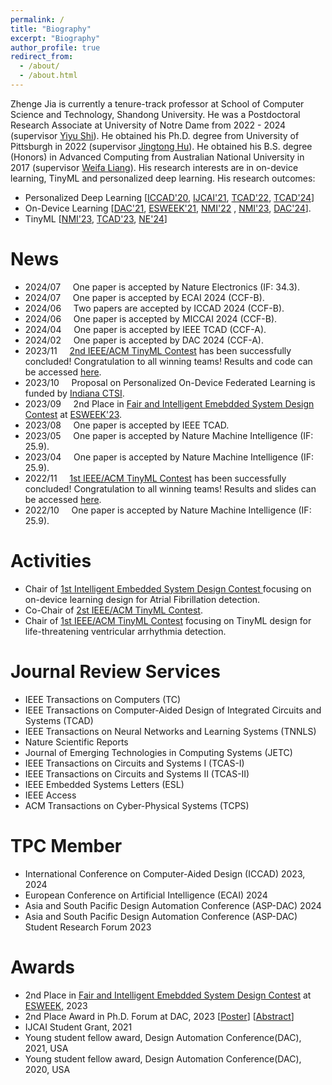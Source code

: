 ```yaml
---
permalink: /
title: "Biography"
excerpt: "Biography"
author_profile: true
redirect_from: 
  - /about/
  - /about.html
---
```

Zhenge Jia is currently a tenure-track professor at School of Computer Science and Technology, Shandong University.
He was a Postdoctoral Research Associate at University of Notre Dame from 2022 - 2024 (supervisor [Yiyu Shi](https://www3.nd.edu/~scl/index.html)). 
He obtained his Ph.D. degree from University of Pittsburgh in 2022 (supervisor [Jingtong Hu](https://sites.pitt.edu/~jthu/index.html)). 
He obtained his B.S. degree (Honors) in Advanced Computing from Australian National University in 2017 (supervisor [Weifa Liang](https://www.cs.cityu.edu.hk/~weliang/)). 
His research interests are in on-device learning, TinyML and personalized deep learning.
His research outcomes:
* Personalized Deep Learning [[ICCAD'20](https://dl.acm.org/doi/abs/10.1145/3400302.3415774?casa_token=tqZyGxa0C34AAAAA:gulGfir-bcDA-Y5VLTB6Dofwk20T4rGazQjxrxcH10hyNhrpHaW5vocT9eviqRBDMvYE_553wDGq7ao), [IJCAI'21](https://www.ijcai.org/proceedings/2021/0359.pdf), [TCAD'22](https://ieeexplore.ieee.org/document/9743335), [TCAD'24](https://ieeexplore.ieee.org/document/10499975)]
* On-Device Learning [[DAC'21](https://ieeexplore.ieee.org/document/9586123/metrics#metrics), [ESWEEK'21](https://dl.acm.org/doi/10.1145/3476987), [NMI'22](https://www.nature.com/articles/s42256-022-00567-4) , [NMI'23](https://www.nature.com/articles/s42256-023-00670-0),  [DAC'24](https://arxiv.org/abs/2311.12275)].
* TinyML [[NMI'23](https://www.nature.com/articles/s42256-023-00659-9), [TCAD'23](https://ieeexplore.ieee.org/document/10233940), [NE'24](https://www.nature.com/articles/s41928-024-01213-0)]


# News
* 2024/07 &nbsp; &nbsp;    One paper is accepted by Nature Electronics (IF: 34.3).
* 2024/07 &nbsp; &nbsp;    One paper is accepted by ECAI 2024 (CCF-B).
* 2024/06 &nbsp; &nbsp;    Two papers are accepted by ICCAD 2024 (CCF-B).
* 2024/06 &nbsp; &nbsp;    One paper is accepted by MICCAI 2024 (CCF-B).
* 2024/04 &nbsp; &nbsp;    One paper is accepted by IEEE TCAD (CCF-A).
* 2024/02 &nbsp; &nbsp;    One paper is accepted by DAC 2024 (CCF-A).
* 2023/11 &nbsp; &nbsp;    [2nd IEEE/ACM TinyML Contest](https://tinymlcontest.github.io/TinyML-Design-Contest-2023/) has been successfully concluded! Congratulation to all winning teams! Results and code can be accessed [here](https://tinymlcontest.github.io/TinyML-Design-Contest-2023/Winners.html).
* 2023/10 &nbsp; &nbsp;    Proposal on Personalized On-Device Federated Learning is funded by [Indiana CTSI](https://indianactsi.org/).
* 2023/09 &nbsp; &nbsp;    2nd Place in [Fair and Intelligent Emebdded System Design Contest](https://esfair2023.github.io/ESFair/) at [ESWEEK'23](https://esweek.org/tiny-and-fair-ml-design/). 
* 2023/08 &nbsp; &nbsp;    One paper is accepted by IEEE TCAD.
* 2023/05 &nbsp; &nbsp;    One paper is accepted by Nature Machine Intelligence (IF: 25.9).
* 2023/04 &nbsp; &nbsp;    One paper is accepted by Nature Machine Intelligence (IF: 25.9).
* 2022/11 &nbsp; &nbsp;    [1st IEEE/ACM TinyML Contest](https://tinymlcontest.github.io/TinyML-Design-Contest/) has been successfully concluded! Congratulation to all winning teams! Results and slides can be accessed [here](https://tinymlcontest.github.io/TinyML-Design-Contest/Winners.html).
* 2022/10 &nbsp; &nbsp;    One paper is accepted by Nature Machine Intelligence (IF: 25.9).

[//]: # (* 2022/08 &nbsp; &nbsp;    Join [Sustainable Computing Laboratory &#40;SCL&#41;]&#40;https://www3.nd.edu/~scl/index.html&#41; at University of Notre Dame.)

[//]: # (* 2022/08 &nbsp; &nbsp;    Obtain Ph.D. degree from University of Pittsburgh.)

[//]: # (* 2022/07 &nbsp; &nbsp;    Launch [1st IEEE/ACM TinyML Contest]&#40;https://tinymlcontest.github.io/TinyML-Design-Contest/&#41;.)


# Activities
* Chair of [1st Intelligent Embedded System Design Contest ](https://iesdcontest.github.io/iesd-2024/) focusing on on-device learning design for Atrial Fibrillation detection. 
* Co-Chair of [2st IEEE/ACM TinyML Contest](https://tinymlcontest.github.io/TinyML-Design-Contest-2023/index.html). 
* Chair of [1st IEEE/ACM TinyML Contest](https://tinymlcontest.github.io/TinyML-Design-Contest/) focusing on TinyML design for life-threatening ventricular arrhythmia detection. 

# Journal Review Services
* IEEE Transactions on Computers (TC)
* IEEE Transactions on Computer-Aided Design of Integrated Circuits and Systems (TCAD)
* IEEE Transactions on Neural Networks and Learning Systems (TNNLS)
* Nature Scientific Reports
* Journal of Emerging Technologies in Computing Systems (JETC)
* IEEE Transactions on Circuits and Systems I (TCAS-I)
* IEEE Transactions on Circuits and Systems II (TCAS-II)
* IEEE Embedded Systems Letters (ESL)
* IEEE Access
* ACM Transactions on Cyber-Physical Systems (TCPS)

# TPC Member
* International Conference on Computer-Aided Design (ICCAD) 2023, 2024
* European Conference on Artificial Intelligence (ECAI) 2024
* Asia and South Pacific Design Automation Conference (ASP-DAC) 2024
* Asia and South Pacific Design Automation Conference (ASP-DAC) Student Research Forum 2023

# Awards
* 2nd Place in [Fair and Intelligent Emebdded System Design Contest](https://esfair2023.github.io/ESFair/) at [ESWEEK](https://esweek.org/tiny-and-fair-ml-design/), 2023 
* 2nd Place Award in Ph.D. Forum at DAC, 2023 [[Poster](https://drive.google.com/file/d/117iJwE_jHYDHIGQ5v2BSLEYuU1khPRd0/view?usp=sharing)] [[Abstract](https://drive.google.com/file/d/1D79GJMJfS3gwThoH8d4TxPMr2FrZ193D/view?usp=sharing)]
* IJCAI Student Grant, 2021
* Young student fellow award, Design Automation Conference(DAC), 2021, USA 
* Young student fellow award, Design Automation Conference(DAC), 2020, USA

[//]: # (# Teaching &#40;as Teaching Assistant&#41;)

[//]: # (* **ECE 0142** Computer Organization, Spring 2018)

[//]: # (* **ECE 0132** Digital Logic, Fall 2018)

[//]: # (* **ECE 0501** Digital Logic Laboratory, Spring 2019)

[//]: # (* **CoE 1502** Advanced Digital Design Concepts, Fall 2019)